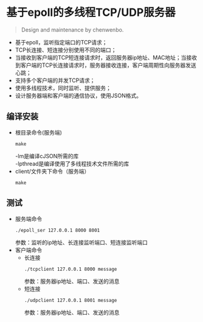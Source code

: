 基于epoll的多线程TCP/UDP服务器
===
>Design and maintenance by chenwenbo.
* 基于epoll，监听指定端口的TCP请求；
* TCP长连接、短连接分别使用不同的端口；
* 当接收到客户端的TCP短连接请求时，返回服务器ip地址、MAC地址；当接收到客户端的TCP长连接请求时，服务器接收连接，客户端周期性向服务器发送心跳；
* 支持多个客户端的并发TCP请求；
* 使用多线程技术，同时监听、提供服务；
* 设计服务器端和客户端的通信协议，使用JSON格式。


编译安装
---
* 根目录命令(服务端)
  ```
  make
  ```
  -lm是编译cJSON所需的库<br>
  -lpthread是编译使用了多线程技术文件所需的库
* client/文件夹下命令（服务端）
  ```
  make
  ```


测试
---
* 服务端命令
  ```
  ./epoll_ser 127.0.0.1 8000 8001
  ```
  参数：监听的ip地址、长连接监听端口、短连接监听端口
* 客户端命令
  * 长连接
    ```
    ./tcpclient 127.0.0.1 8000 message
    ```
    参数：服务器ip地址、端口、发送的消息
  * 短连接
    ```
    ./udpclient 127.0.0.1 8001 message
    ```
    参数：服务器ip地址、端口、发送的消息
 
 

